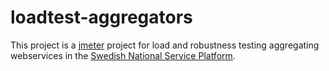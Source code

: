 loadtest-aggregators
====================

This project is a [jmeter](http://jmeter.apache.org/) project for load and robustness testing aggregating webservices in the [Swedish National Service Platform](https://skl-tp.atlassian.net/wiki/display/NTJP/NTjP+Home).
